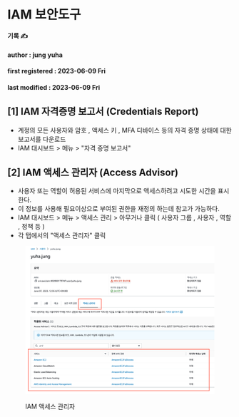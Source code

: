 # IAM 보안도구

**기록 ✍️**

#### author : jung yuha

#### first registered : 2023-06-09 Fri

#### last modified : 2023-06-09 Fri

## \[1] IAM 자격증명 보고서 (Credentials Report)

* 계정의 모든 사용자와 암호 , 액세스 키 , MFA 디바이스 등의 자격 증명 상태에 대한 보고서를 다운로드
* IAM 대시보드 > 메뉴 > "자격 증명 보고서"&#x20;

## \[2] IAM 액세스 관리자 (Access Advisor)

* 사용자 또는 역할이 허용된 서비스에 마지막으로 액세스하려고 시도한 시간을 표시한다.
* 이 정보를 사용해 필요이상으로 부여된 권한을 재정의 하는데 참고가 가능하다.
* IAM 대시보드 > 메뉴 > 액세스 관리 > 아무거나 클릭 ( 사용자 그룹 , 사용자 , 역할 , 정책 등 )
* 각 탭에서의 "액세스 관리자" 클릭

<figure><img src="../.gitbook/assets/image (33) (1).png" alt=""><figcaption><p> IAM 액세스 관리자</p></figcaption></figure>
